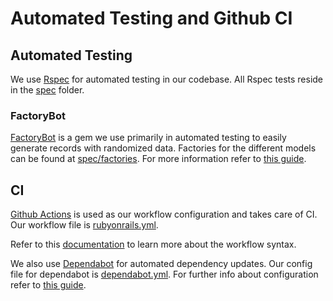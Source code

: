 # Automated Testing and Github CI

## Automated Testing

We use [Rspec](https://github.com/rspec/rspec-rails) for automated testing in our codebase. All Rspec tests reside in the [spec](../spec) folder.

### FactoryBot

[FactoryBot](https://github.com/thoughtbot/factory_bot_rails) is a gem we use primarily in automated testing to easily generate records with randomized data. Factories for the different models can be found at [spec/factories](../spec/factories). For more information refer to [this guide](https://thoughtbot.github.io/factory_bot).

## CI

[Github Actions](https://docs.github.com/en/actions) is used as our workflow configuration and takes care of CI. Our workflow file is [rubyonrails.yml](../.github/workflows/rubyonrails.yml).

Refer to this [documentation](https://docs.github.com/en/actions/using-workflows/workflow-syntax-for-github-actions) to learn more about the workflow syntax.

We also use [Dependabot](https://github.com/dependabot) for automated dependency updates. Our config file for dependabot is [dependabot.yml](../.github/dependabot.yml). For further info about configuration refer to [this guide](https://docs.github.com/en/code-security/dependabot/dependabot-version-updates/configuration-options-for-the-dependabot.yml-file).
